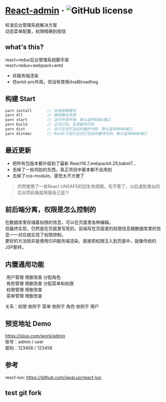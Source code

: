 # [React-admin](https://github.com/javaLuo/react-admin/) &middot; ![GitHub license](https://img.shields.io/badge/license-MIT-blue.svg)

标准后台管理系统解决方案<br/>
动态菜单配置，权限精确到按钮<br/>


## what's this?

react+redux后台管理系统脚手架<br/>
react+redux+webpack+antd
<ul>
 <li>非服务端渲染</li>
 <li>仿antd-pro外观，但没有使用dva和roadhog</li>
</ul>

## 构建 Start

```javascript
yarn install       // 安装依赖模块
yarn dll           // 编译静态资源
yarn start         // 运行开发环境，默认监听8888端口
yarn build         // 正式打包，生成最终代码
yarn dist          // 运行正式打包后的最终代码，默认监听8888端口
yarn distmac       // MacOS下运行正式打包后的最终代码，默认监听8888端口
```

## 最近更新
* 把所有包版本都升级到了最新 React16.7,webpack4.29,babel7...
* 去掉了一些鸡肋的东西，真正项目中基本都不会用到
* 去掉了css-module，感觉太不方便了

> 仍然使用了一些React UNSAFE的旧生命周期，先不管了，以后遇到类似的后台项目我就用我自己这个

## 前后端分离，权限是怎么控制的
在数据库里存储着权限的信息，可以在页面里各种编辑。<br/>
但最终实现，仍然是在页面里写死的，前端写在页面里的权限信息跟数据库里的信息一一对应就实现了权限控制。<br/>
更好的方法除非是使用SSR服务端渲染，直接把权限注入到页面中，就像传统的JSP那样。

## 内置通用功能

  用户管理 增删改查 分配角色<br/>
  角色管理 增删改查 分配菜单和权限<br/>
  权限管理 增删改查<br/>
  菜单管理 增删改查<br/>
  
  关系：权限 依附于 菜单 依附于 角色 依附于 用户


## 预览地址 Demo

https://isluo.com/work/admin <br/>
账号：admin / user<br/>
密码：123456 / 123456

## 参考
react-luo: https://github.com/javaLuo/react-luo <br/>

## test git fork

